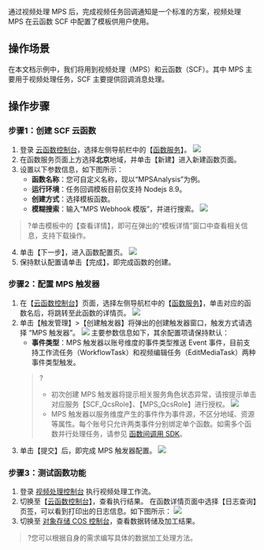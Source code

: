 通过视频处理 MPS 后，完成视频任务回调通知是一个标准的方案，视频处理 MPS 在云函数 SCF 中配置了模板供用户使用。

## 操作场景 
在本文档示例中，我们将用到视频处理（MPS）和云函数（SCF）。其中 MPS 主要用于视频处理任务，SCF 主要提供回调消息处理。

## 操作步骤 
### 步骤1：创建 SCF 云函数
1. 登录 [云函数控制台](https://console.cloud.tencent.com/scf/list)，选择左侧导航栏中的【[函数服务](https://console.cloud.tencent.com/scf/list)】。
![](https://main.qcloudimg.com/raw/29cd2fc9d699ac2af763749c2e67a472.png)
2. 在函数服务页面上方选择**北京**地域，并单击【新建】进入新建函数页面。
3. 设置以下参数信息，如下图所示：
	- **函数名称**：您可自定义名称，现以“MPSAnalysis”为例。
	- **运行环境**：任务回调模板目前仅支持 Nodejs 8.9。
	- **创建方式**：选择模板函数。
	- **模糊搜索**：输入“MPS Webhook 模版”，并进行搜索。
![](https://main.qcloudimg.com/raw/43b6ba09c92932a51ccdec290eb11726.png)
>?单击模板中的【查看详情】，即可在弹出的“模板详情”窗口中查看相关信息，支持下载操作。
4. 单击【下一步】，进入函数配置页。
![](https://main.qcloudimg.com/raw/2c06ed43e1a410f451c490cc4570c7b1.png)
5. 保持默认配置请单击【完成】，即完成函数的创建。


### 步骤2：配置 MPS 触发器
1. 在【[云函数控制台](https://console.cloud.tencent.com/scf)】页面，选择左侧导航栏中的【[函数服务](https://console.cloud.tencent.com/scf/list)】，单击对应的函数名后，将跳转至此函数的详情页。
![](https://main.qcloudimg.com/raw/8f4478df3d76662f8a5241bebe3761bf.png)
2. 单击【触发管理】>【创建触发器】将弹出的创建触发器窗口，触发方式请选择 “MPS 触发器”。
![](https://main.qcloudimg.com/raw/e067ef8e3e09c07b723d041193b66c62.png)
主要参数信息如下，其余配置项请保持默认：
	- **事件类型**：MPS 触发器以账号维度的事件类型推送 Event 事件，目前支持工作流任务（WorkflowTask）和视频编辑任务（EditMediaTask）两种事件类型触发。
	>?
	>- 初次创建 MPS 触发器将提示相关服务角色状态异常，请按提示单击对应服务【SCF_QcsRole】、【MPS_QcsRole】进行授权。
	>![](https://main.qcloudimg.com/raw/e6a5802db5fe9e054c2c50020f0403b1.png)
	>- MPS 触发器以服务维度产生的事件作为事件源，不区分地域、资源等属性。每个账号只允许两类事件分别绑定单个函数。如需多个函数并行处理任务，请参见 [函数间调用 SDK](https://cloud.tencent.com/document/product/583/37316)。
3. 单击【提交】后，即完成 MPS 触发器配置。
![](https://main.qcloudimg.com/raw/6a7d7009e36538491683173553b809fd.png)


### 步骤3：测试函数功能
1. 登录 [视频处理控制台](https://console.cloud.tencent.com/mps) 执行视频处理工作流。
2. 切换至【[云函数控制台](https://console.cloud.tencent.com/scf/list?rid=8&ns=default)】，查看执行结果。
在函数详情页面中选择【日志查询】页签，可以看到打印出的日志信息。如下图所示：
![](https://main.qcloudimg.com/raw/f5d10848b674f137826689ac1dc28c8a.png)
3. 切换至 [对象存储 COS 控制台](https://console.cloud.tencent.com/cos5)，查看数据转储及加工结果。

>?您可以根据自身的需求编写具体的数据加工处理方法。
